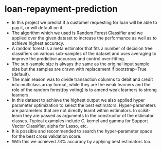 # loan-repayment-prediction

- In this project we predict if a customer requesting for loan will be able to pay it, or will default on it.
- The algorithm which we used is Random Forest Classifier and we applied over the given dataset to increase the performance as well as to achieve highest accuracy.
- A random forest is a meta estimator that fits a number of decision tree classifiers on various sub-samples of the dataset and uses averaging to improve the predictive accuracy and control over-fitting.
- The sub-sample size is always the same as the original input sample size but the samples are drawn with replacement if bootstrap=True (default).
- The main reason was to divide transaction columns to debit and credit into multiclass array format, while they are the weak learners and the role of the random forest(by voting) is to amend weak learners to strong learners.
- In this dataset to achieve the highest output we also applied hyper parameter optimization to select the best estimators. Hyper-parameters are parameters that are not directly learnt within estimators. In scikit-learn they are passed as arguments to
  the constructor of the estimator classes. Typical examples include C, kernel and gamma for Support Vector Classifier, alpha for Lasso, etc.
- It is possible and recommended to search the hyper-parameter space for the best cross validation score.
- With this we achieved 73% accuracy by applying best estimators too.
